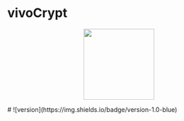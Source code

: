 # vivoCrypt
<p align="center">
    <img src="https://i.imgur.com/BWp5rUb.jpg" height="160">
</p>
# 
![version](https://img.shields.io/badge/version-1.0-blue)
